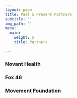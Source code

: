 ```yaml
---
layout: page
title: Past & Present Partners
subtitle: ''
img_path: ''
menu:
  main:
    weight: 5
    title: Partners

---
```

### Novant Health

### Fox 46

### Movement Foundation
